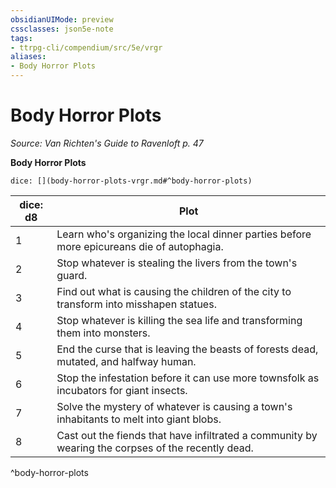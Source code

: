 ```yaml
---
obsidianUIMode: preview
cssclasses: json5e-note
tags:
- ttrpg-cli/compendium/src/5e/vrgr
aliases:
- Body Horror Plots
---
```

# Body Horror Plots
*Source: Van Richten's Guide to Ravenloft p. 47* 

**Body Horror Plots**

`dice: [](body-horror-plots-vrgr.md#^body-horror-plots)`

| dice: d8 | Plot |
|----------|------|
| 1 | Learn who's organizing the local dinner parties before more epicureans die of autophagia. |
| 2 | Stop whatever is stealing the livers from the town's guard. |
| 3 | Find out what is causing the children of the city to transform into misshapen statues. |
| 4 | Stop whatever is killing the sea life and transforming them into monsters. |
| 5 | End the curse that is leaving the beasts of forests dead, mutated, and halfway human. |
| 6 | Stop the infestation before it can use more townsfolk as incubators for giant insects. |
| 7 | Solve the mystery of whatever is causing a town's inhabitants to melt into giant blobs. |
| 8 | Cast out the fiends that have infiltrated a community by wearing the corpses of the recently dead. |
^body-horror-plots